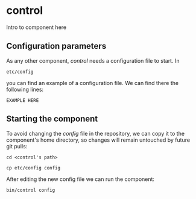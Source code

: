 # control
Intro to component here


## Configuration parameters
As any other component, *control* needs a configuration file to start. In
```
etc/config
```
you can find an example of a configuration file. We can find there the following lines:
```
EXAMPLE HERE
```

## Starting the component
To avoid changing the *config* file in the repository, we can copy it to the component's home directory, so changes will remain untouched by future git pulls:

```
cd <control's path> 
```
```
cp etc/config config
```

After editing the new config file we can run the component:

```
bin/control config
```
